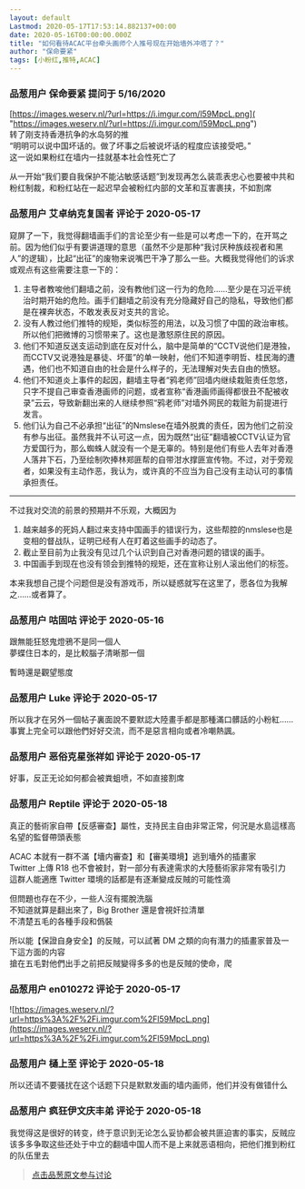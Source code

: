 ```yaml
---
layout: default
Lastmod: 2020-05-17T17:53:14.882137+00:00
date: 2020-05-16T00:00:00.000Z
title: "如何看待ACAC平台牵头画师个人推号现在开始墙外冲塔了？"
author: "保命要紧"
tags: [小粉红,推特,ACAC]
---
```



### 品葱用户 **保命要紧** 提问于 5/16/2020
    
[https://images.weserv.nl/?url=https://i.imgur.com/l59MpcL.png]( "https://images.weserv.nl/?url=https://i.imgur.com/l59MpcL.png")  
转了刚支持香港抗争的水岛努的推  
“明明可以说中国坏话的。做了坏事之后被说坏话的程度应该接受吧。”  
这一说如果粉红在墙内一挂就基本社会性死亡了  
  
从一开始“我们要自我保护不能沾敏感话题”到发现再怎么装乖表忠心也要被中共和粉红制裁，和粉红站在一起迟早会被粉红内部的文革和互害裹挟，不如割席
    
                

### 品葱用户 **艾卓纳克复国者** 评论于 2020-05-17
        
窥屏了一下，我觉得翻墙画手们的言论至少有一些是可以考虑一下的，在开骂之前。因为他们似乎有要讲道理的意思（虽然不少是那种“我讨厌种族歧视者和黑人”的逻辑），比起“出征”的废物来说嘴巴干净了那么一些。大概我觉得他们的诉求或观点有这些需要注意一下的：  

1.  主导者教唆他们翻墙之前，没有教他们这一行为的危险……至少是在习近平统治时期开始的危险。画手们翻墙之前没有充分隐藏好自己的隐私，导致他们都是在裸奔状态，不敢发表反对支共的言论。
2.  没有人教过他们推特的规矩，类似标签的用法，以及习惯了中国的政治审核。所以他们把微博的习惯带来了。这也是激怒原住民的原因。
3.  他们不知道反送支运动到底在反对什么，脑中是简单的“CCTV说他们是港独，而CCTV又说港独是暴徒、坏蛋”的单一映射，他们不知道李明哲、桂民海的遭遇，他们也不知道自由的社会是什么样子的，无法理解对失去自由的愤怒。
4.  他们不知道炎上事件的起因，翻墙主导者“鸦老师”回墙内继续栽赃责任忽悠，只字不提自己审查香港画师的问题，或者宣称“香港画师画得都很丑不配被收录”云云，导致新翻出来的人继续参照“鸦老师”对墙外网民的栽赃为前提进行发言。
5.  他们认为自己不必承担“出征”的Nmslese在墙外脱粪的责任，因为他们之前没有参与出征。虽然我并不认可这一点，因为既然“出征”翻墙被CCTV认证为官方爱国行为，那么蜘蛛人就没有一个是无辜的。特别是他们有些人去年对香港人落井下石，乃至绘制吹捧林郑匪帮的自带泔水撑匪宣传物。不过，对于旁观者，如果没有主动作恶，我认为，或许真的不应当为自己没有主动认可的事情承担责任。

  

* * *

  
不过我对交流的前景的预期并不乐观，大概因为  

1.  越来越多的死妈人翻过来支持中国画手的错误行为，这些帮腔的nmslese也是变相的督战队，证明已经有人在盯着这些画手的动态了。
2.  截止至目前为止我没有见过几个认识到自己对香港问题的错误的画手。
3.  中国画手到现在也没有领会到推特的规矩，还在宣称让别人滚出他们的标签。

  
本来我想自己提个问题但是没有游戏币，所以疑惑就写在这里了，愿各位为我解之……或者算了。
        
                

### 品葱用户 **咕固咕** 评论于 2020-05-16
        
跟無能狂怒鬼燈鴉不是同一個人  
夢蝶住日本的，是比較腦子清晰那一個  
  
暫時還是觀望態度
        
                

### 品葱用户 **Luke** 评论于 2020-05-17
        
所以我才在另外一個帖子裏面說不要默認大陸畫手都是那種滿口髒話的小粉紅……事實上完全可以跟他們好好交流，而不是惡言相向或者冷嘲熱諷。
        
                

### 品葱用户 **恶俗克星张祥如** 评论于 2020-05-17
        
好事，反正无论如何都会被粪蛆喷，不如直接割席
        
                

### 品葱用户 **Reptile** 评论于 2020-05-18
        
真正的藝術家自帶【反感審查】屬性，支持民主自由非常正常，何況是水島這樣高名望的監督帶頭表態  
  
ACAC 本就有一群不滿【墻内審查】和【審美環境】逃到墻外的插畫家  
Twitter 上傳 R18 也不會被封，對一部分有表達需求的大陸藝術家非常有吸引力  
這群人能適應 Twitter 環境的話都是有逐漸變成反賊的可能性滴  
  
但問題也存在不少，一些人沒有擺脫洗腦  
不知道就算是翻出來了，Big Brother 還是會視奸拉清單  
不清楚五毛的各種手段和僞裝  
  
所以能【保證自身安全】的反賊，可以試著 DM 之類的向有潛力的插畫家普及一下這方面的内容  
搶在五毛對他們出手之前把反賊變得多多的也是反賊的使命，爬
        
                

### 品葱用户 **en010272** 评论于 2020-05-17
        
![https://images.weserv.nl/?url=https%3A%2F%2Fi.imgur.com%2Fl59MpcL.png](https://images.weserv.nl/?url=https%3A%2F%2Fi.imgur.com%2Fl59MpcL.png)
        
                

### 品葱用户 **樋上至** 评论于 2020-05-18
        
所以还请不要骚扰在这个话题下只是默默发画的墙内画师，他们并没有做错什么
        
                

### 品葱用户 **疯狂伊文庆丰弟** 评论于 2020-05-18
        
我觉得这是很好的转变，终于意识到无论怎么妥协都会被共匪迫害的事实，反贼应该多多争取这些还处于中立的翻墙中国人而不是上来就恶语相向，把他们推到粉红的队伍里去
        
                





> [点击品葱原文参与讨论](https://pincong.rocks/question/25408)


